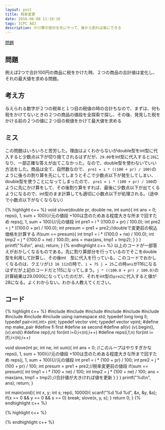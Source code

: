 ```yaml
---
layout: post
title: 税率変更
date: 2016-06-08 11:10:10
tags: ICPC AOJ
description: かけ算の部分を先にやって、後から割れば楽にできる
---
```


[問題](http://judge.u-aizu.ac.jp/onlinejudge/description.jsp?id=1192)

## 問題
例えば2つで合計100円の商品に税をかけた時、２つの商品の合計値は変化し、それの最大値を求める問題。

## 考え方
与えられる数字が２つの税率と１つ目の税値の時の合計ちなので、まずは、何も税をかけてないときの２つの商品の値段を全探索で探し、その後、発見した税をかける前の２つの値に２つ目の税値をかけて最大値を求める

## ミス
この問題はいろいろと苦労した。理由はよくわからないがdouble型をint型に代入すると少数点以下が切り捨てされるはずだが、`29.00`をint型に代入すると`28`になり、一部正確な答えが出てこなかった。なので、double型を使わないでいい方法をした。商品は全て、自然数なので、
`pre1 = i * ((100 + pr) / 100)`のように後ろの割り算を先にしてしまうとそこで少数点以下が発生してしまい、double型を使うことになってしまったので、
`pre1 = i * (100 + pr) / 100`のように先にかけ算をして、その後割り算をすれば、最後に少数点以下が出てくるようになるので、int型のまま計算しても適切に小数点以下が処理される。（途中で小数点以下がなくならない）

{% highlight c++ %}
void slove(double pr, double ne, int sum){
	int ans = 0;
	reps(i, 1, sum + 100){//元の値段 +100は念のためある程度大きな所まで回すため
		reps(j, 1, sum + 100){//元の値段
			int pre1 = i * ((100.0 + pr) / 100.0);
			int pre2 = j * ((100.0 + pr) / 100.0);
			int presum = pre1 + pre2;//doubleで変更前の税込価格を計算する
			if(sum == presum){
				int tmp1 = i * ((100.0 + ne) / 100.0);
				int tmp2 = j * ((100.0 + ne) / 100.0);
				ans = max(ans, tmp1 + tmp2);
			}
		}
	}
	printf("%d\n", ans);
	return;
}
{% endhighlight c++ %}
以上のコードが一部答えがおかしくなるものである。先に割り算部分を行っているのでそこをdouble型を利用して計算し、その後int　型に代入を行っている。このコードでおかしくなるのは、クエリが`13 16 112`の時で、`i = 75 j = 25`この時`ans`が116になるはずだが上記のコードだと115になってしまう。`j * ((100.0 + pr) / 100.0)`の計算結果は29.0000になっていたのだが、それをint型の`pre2`に代入すると値が28になる。よくわからない。わかる人教えてください。

## コード

{% highlight c++ %}
#include <iostream>
#include <string>
#include <algorithm>
#include <functional>
#include <vector>
#include <cstdio>
#include <cstdlib>
#include <cstring>
#include <cmath>
using namespace std;
typedef long long ll;
typedef pair<int,int> pint;
typedef vector<int> vint;
typedef vector<pint> vpint;
#define mp make_pair
#define fi first
#define se second
#define all(v) (v).begin(),(v).end()
#define rep(i,n) for(int i=0;i<(n);i++)
#define reps(i,f,n) for(int i=(f);i<(n);i++)

void slove(int pr, int ne, int sum){
	int ans = 0;
	//このループはやりすぎかな
	reps(i, 1, sum + 100){//元の値段 +100は念のためある程度大きな所まで回すため
		reps(j, 1, sum + 100){//元の値段
			int pre1 = i * (100 + pr) / 100;
			int pre2 = j * (100 + pr) / 100;
			int presum = pre1 + pre2;//税率変更前の値段
			if(sum == presum){
				int tmp1 = i * (100 + ne) / 100;
				int tmp2 = j * (100 + ne) / 100;
				ans = max(ans, tmp1 + tmp2);//合計値が大きければ値を更新
			}
		}
	}
	printf("%d\n", ans);
	return;
}

int main(void){
	int x, y;
	int s;
	rep(i, 10000){
		scanf("%d %d %d", &x, &y, &s);
		if(x == 0 && y == 0 && s == 0) break;
		slove(x, y, s);
	}
	return 0;
}
{% endhighlight c++ %}

{% highlight c++ %}

{% endhighlight c++ %}